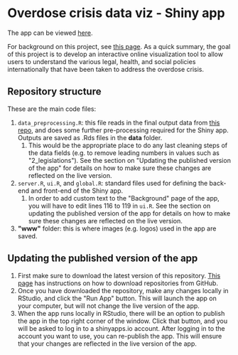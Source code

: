# Overdose crisis data viz - Shiny app 
The app can be viewed [here](https://meenrz.shinyapps.io/overdose-crisis-data-viz_shiny-app/_w_b9597691/_w_425b5793/). 

For background on this project, see [this page](https://github.com/nayefahmad/overdose-crisis-data-viz/blob/master/README.md). As a quick summary, the goal of this project is to develop an interactive online visualization tool to allow users to understand the various legal, health, and social policies internationally that have been taken to address the overdose crisis.

## Repository structure 
These are the main code files: 
1. `data_preprocessing.R`: this file reads in the final output data from [this repo](https://github.com/nayefahmad/overdose-crisis-data-viz/blob/master/README.md), and does some further pre-processing required for the Shiny app. Outputs are saved as .Rds files in the **data** folder. 
    1. This would be the appropriate place to do any last cleaning steps of the data fields (e.g. to remove leading numbers in values such as "2_legislations"). See the section on "Updating the published version of the app" for details on how to make sure these changes are reflected on the live version.  
3. `server.R`, `ui.R`, and `global.R`: standard files used for defining the back-end and front-end of the Shiny app. 
    1. In order to add custom text to the "Background" page of the app, you will have to edit lines 116 to 119 in `ui.R`. See the section on updating the published version of the app for details on how to make sure these changes are reflected on the live version. 
4. **"www"** folder: this is where images (e.g. logos) used in the app are saved. 


## Updating the published version of the app 
1. First make sure to download the latest version of this repository. [This page](https://www.itprotoday.com/mobile-management-and-security/how-do-i-download-files-github) has instructions on how to download repositories from GitHub. 
2. Once you have downloaded the repository, make any changes locally in RStudio, and click the "Run App" button. This will launch the app on your computer, but will not change the live version of the app.  
3. When the app runs locally in RStudio, there will be an option to publish the app in the top right corner of the window. Click that button, and you will be asked to log in to a shinyapps.io account. After logging in to the account you want to use, you can re-publish the app. This will ensure that your changes are reflected in the live version of the app.  
